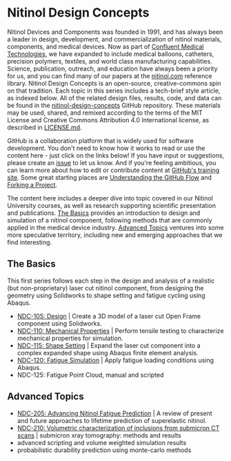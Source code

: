 Nitinol Design Concepts
=======================

Nitinol Devices and Components was founded in 1991, and has always been a leader in design, development, and commercialization of nitinol materials, components, and medical devices. Now as part of [Confluent Medical Technologies](https://confluentmedical.com), we have expanded to include medical balloons, catheters, precision polymers, textiles, and world class manufacturing capabilities. Science, publication, outreach, and education have always been a priority for us, and you can find many of our papers at the [nitinol.com](https://nitinol.com) reference library. Nitinol Design Concepts is an open-source, creative-commons spin on that tradition. Each topic in this series includes a tech-brief style article, as indexed below. All of the related design files, results, code, and data can be found in the [nitinol-design-concepts](https://github.com/cbonsig/nitinol-design-concepts) GitHub repository. These materials may be used, shared, and remixed according to the terms of the MIT License and Creative Commons Attribution 4.0 International license, as described in [LICENSE.md](LICENSE.md).

GitHub is a collaboration platform that is widely used for software development. You don't need to know how it works to read or use the content here - just click on the links below! If you have input or suggestions, please create an [issue](https://guides.github.com/features/issues/) to let us know. And if you're feeling ambitious, you can learn more about how to edit or contribute content at [GitHub's training site](https://services.github.com/on-demand/). Some great starting places are [Understanding the GitHub Flow](https://guides.github.com/introduction/flow/) and [Forking a Project](https://guides.github.com/activities/forking/).

The content here includes a deeper dive into topic covered in our Nitinol University courses, as well as research supporting scientific presentation and publications. [The Basics](#the-basics) provides an introduction to design and simulation of a nitinol component, following methods that are commonly applied in the medical device industry. [Advanced Topics](#advanced-topics) ventures into some more speculative territory, including new and emerging approaches that we find interesting. 


## The Basics

This first series follows each step in the design and analysis of a realistic (but non-proprietary) laser cut nitinol component, from designing the geometry using Solidworks to shape setting and fatigue cycling using Abaqus.

* [NDC-105: Design](105-open-frame-design) \| Create a 3D model of a laser cut Open Frame component using Solidworks.
* [NDC-110: Mechanical Properties](110-material-characterization) \| Perform tensile testing to characterize mechanical properties for simulation.
* [NDC-115: Shape Setting](115-open-frame-shape-set) \| Expand the laser cut component into a complex expanded shape using Abaqus finite element analysis.
* [NDC-120: Fatigue Simulation](120-open-frame-fatigue) \| Apply fatigue loading conditions using Abaqus.
* NDC-125: Fatigue Point Cloud, manual and scripted

## Advanced Topics

* [NDC-205: Advancing Nitinol Fatigue Prediction](205-advancing-fatigue-prediction) \| A review of present and future approaches to lifetime prediction of superelastic nitinol.
* [NDC-210: Volumetric characterization of inclusions from submicron CT scans](210-xct-methods) \| submicron xray tomography: methods and results
* advanced scripting and volume weighted simulation results
* probabilistic durability prediction using monte-carlo methods

